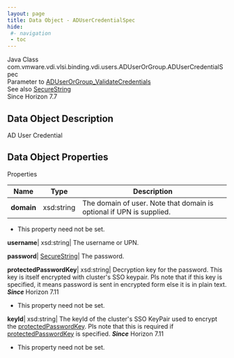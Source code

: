 ```yaml
---
layout: page
title: Data Object - ADUserCredentialSpec
hide:
 #- navigation
 - toc
---
```






Java Class
    com.vmware.vdi.vlsi.binding.vdi.users.ADUserOrGroup.ADUserCredentialSpec  
Parameter to
     [ADUserOrGroup_ValidateCredentials](vdi.users.ADUserOrGroup.md#validateCredentials)  
See also
     [SecureString](vdi.util.SecureString.md)  
Since 
    Horizon 7.7

## Data Object Description 

AD User Credential 

## Data Object Properties

Properties

Name |  Type |  Description   
---|---|---  
**domain**|  xsd:string|  The domain of user. Note that domain is optional if UPN is supplied.   


 * This property need not be set.

  
**username**|  xsd:string|  The username or UPN.   
  
**password**| [SecureString](vdi.util.SecureString.md)|  The password.   
  
**protectedPasswordKey**|  xsd:string|  Decryption key for the password. This key is itself encrypted with cluster's SSO keypair. Pls note that if this key is specified, it means password is sent in encrypted form else it is in plain text.  **_Since_** Horizon 7.11  


 * This property need not be set.

  
**keyId**|  xsd:string|  The keyId of the cluster's SSO KeyPair used to encrypt the [protectedPasswordKey](vdi.users.ADUserOrGroup.ADUserCredentialSpec.md#protectedPasswordKey). Pls note that this is required if [protectedPasswordKey](vdi.users.ADUserOrGroup.ADUserCredentialSpec.md#protectedPasswordKey) is specified.  **_Since_** Horizon 7.11  


 * This property need not be set.

  
  

  

